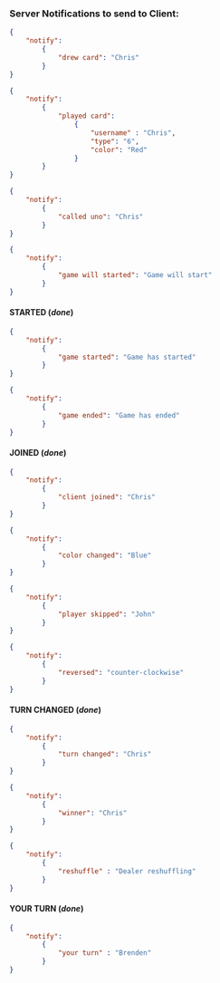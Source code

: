 ### Server Notifications to send to Client:

```json
{
    "notify":
        {
            "drew card": "Chris"
        }
}
```

```json
{
    "notify":
        {
            "played card": 
                {
                    "username" : "Chris",
                    "type": "6",
                    "color": "Red"
                }
        }
}
```

```json
{
    "notify":
        {
            "called uno": "Chris"
        }
}
```

```json
{
    "notify":
        {
            "game will started": "Game will start"
        }
}
```

#### STARTED (_**done**_)

```json
{
    "notify":
        {
            "game started": "Game has started"
        }
}
```

```json
{
    "notify":
        {
            "game ended": "Game has ended"
        }
}
```

#### JOINED (_**done**_)

```json
{
    "notify":
        {
            "client joined": "Chris"
        }
}
```

```json
{
    "notify":
        {
            "color changed": "Blue"
        }
}
```

```json
{
    "notify":
        {
            "player skipped": "John"
        }
}
```

```json
{
    "notify":
        {
            "reversed": "counter-clockwise"
        }
}
```

#### TURN CHANGED (_**done**_)

```json
{
    "notify":
        {
            "turn changed": "Chris"
        }
}
```

```json
{
    "notify":
        {
            "winner": "Chris"
        }
}
```

```json
{
    "notify":
        {
            "reshuffle" : "Dealer reshuffling"
        }
}
```

#### YOUR TURN (_**done**_)

```json
{
    "notify":
        {
            "your turn" : "Brenden"
        }
}
```
